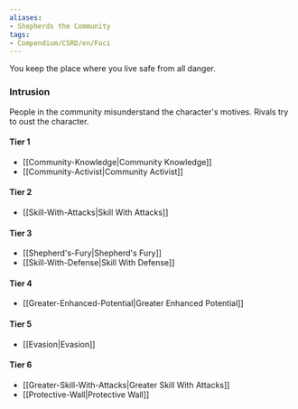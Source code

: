 ```yaml
---  
aliases:  
- Shepherds the Community  
tags:  
- Compendium/CSRD/en/Foci  
---
```

  
You keep the place where you live safe from all danger.  
 ### Intrusion  
People in the community misunderstand the character's motives. Rivals try to oust the character.
  
#### Tier 1  
* [[Community-Knowledge|Community Knowledge]]  
* [[Community-Activist|Community Activist]]  
#### Tier 2  
  
* [[Skill-With-Attacks|Skill With Attacks]]  
#### Tier 3  
  
  - [[Shepherd's-Fury|Shepherd's Fury]]  
  - [[Skill-With-Defense|Skill With Defense]]  
#### Tier 4  
  
* [[Greater-Enhanced-Potential|Greater Enhanced Potential]]  
#### Tier 5  
  
* [[Evasion|Evasion]]  
#### Tier 6  
  
  - [[Greater-Skill-With-Attacks|Greater Skill With Attacks]]  
  - [[Protective-Wall|Protective Wall]]  
